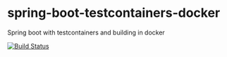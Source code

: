 # spring-boot-testcontainers-docker
Spring boot with testcontainers and building in docker

[![Build Status](https://travis-ci.org/modestukasai/spring-boot-testcontainers-docker.svg?branch=master)](https://travis-ci.org/modestukasai/spring-boot-testcontainers-docker)